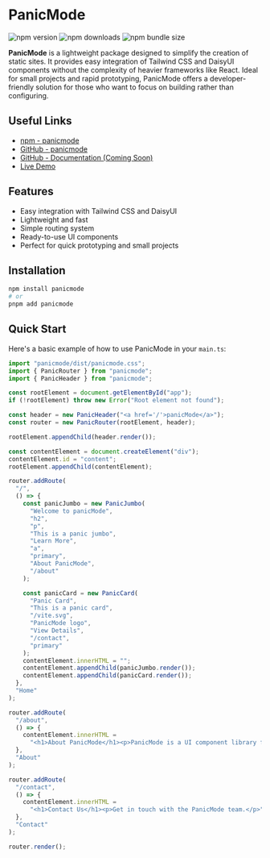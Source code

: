 # PanicMode

![npm version](https://img.shields.io/npm/v/panicmode.svg)
![npm downloads](https://img.shields.io/npm/dt/panicmode.svg)
![npm bundle size](https://img.shields.io/bundlephobia/min/panicmode.svg)

**PanicMode** is a lightweight package designed to simplify the creation of static sites. It provides easy integration of Tailwind CSS and DaisyUI components without the complexity of heavier frameworks like React. Ideal for small projects and rapid prototyping, PanicMode offers a developer-friendly solution for those who want to focus on building rather than configuring.

## Useful Links

- [npm - panicmode](https://www.npmjs.com/package/panicmode)
- [GitHub - panicmode](https://github.com/matthieuGravy/panicmode)
- [GitHub - Documentation (Coming Soon)](https://github.com/matthieuGravy/panicmode-doc)
- [Live Demo](https://panicmode-example.vercel.app/)

## Features

- Easy integration with Tailwind CSS and DaisyUI
- Lightweight and fast
- Simple routing system
- Ready-to-use UI components
- Perfect for quick prototyping and small projects

## Installation

```sh
npm install panicmode
# or
pnpm add panicmode
```

## Quick Start

Here's a basic example of how to use PanicMode in your `main.ts`:

```ts
import "panicmode/dist/panicmode.css";
import { PanicRouter } from "panicmode";
import { PanicHeader } from "panicmode";

const rootElement = document.getElementById("app");
if (!rootElement) throw new Error("Root element not found");

const header = new PanicHeader("<a href='/'>panicMode</a>");
const router = new PanicRouter(rootElement, header);

rootElement.appendChild(header.render());

const contentElement = document.createElement("div");
contentElement.id = "content";
rootElement.appendChild(contentElement);

router.addRoute(
  "/",
  () => {
    const panicJumbo = new PanicJumbo(
      "Welcome to panicMode",
      "h2",
      "p",
      "This is a panic jumbo",
      "Learn More",
      "a",
      "primary",
      "About PanicMode",
      "/about"
    );

    const panicCard = new PanicCard(
      "Panic Card",
      "This is a panic card",
      "/vite.svg",
      "PanicMode logo",
      "View Details",
      "/contact",
      "primary"
    );
    contentElement.innerHTML = "";
    contentElement.appendChild(panicJumbo.render());
    contentElement.appendChild(panicCard.render());
  },
  "Home"
);

router.addRoute(
  "/about",
  () => {
    contentElement.innerHTML =
      "<h1>About PanicMode</h1><p>PanicMode is a UI component library for quick prototyping.</p>";
  },
  "About"
);

router.addRoute(
  "/contact",
  () => {
    contentElement.innerHTML =
      "<h1>Contact Us</h1><p>Get in touch with the PanicMode team.</p>";
  },
  "Contact"
);

router.render();
```



